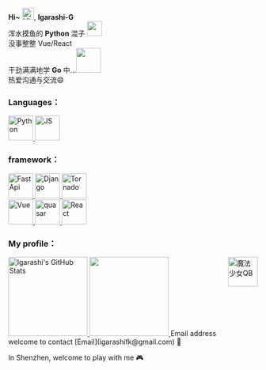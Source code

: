 **Hi~** <img src='https://qpluspicture.oss-cn-beijing.aliyuncs.com/6LjjQA/Hi.gif' alt='Hi' width="24"/>, **Igarashi-G**</br>
浑水摸鱼的 **Python** 混子 <img src="https://media.giphy.com/media/WUlplcMpOCEmTGBtBW/giphy.gif" width="30"><br/>
没事整整 Vue/React <br/>
干劲满满地学 **Go** 中...<img src="https://media.giphy.com/media/mGcNjsfWAjY5AEZNw6/giphy.gif" width="50"><br/>
热爱沟通与交流😄

<!--
- 🔭 I’m currently working on ...
- 🌱 I’m currently learning ...
- 👯 I’m looking to collaborate on ...
- 🤔 I’m looking for help with ...
- 💬 Ask me about ...
- 📫 How to reach me: ...
- 😄 Pronouns: ...
- ⚡ Fun fact: ...
-->
### Languages：

<a href="https://www.python.org/">
  <img src="http://www.igarashi.icu:8999/img/python.png" alt="Python" height="50"/>
</a>
<a href="https://www.javascript.com/">
  <img src="http://www.igarashi.icu:8999/img/js.png" alt="JS" height="50"/>
</a>

### framework：
<a href="https://fastapi.tiangolo.com/">
  <img src="http://www.igarashi.icu:8999/img/fastapi.png" alt="FastApi" height="50"/>
</a>
<a href="https://www.djangoproject.com/">
  <img src="http://www.igarashi.icu:8999/img/Django.png" alt="Django" height="50"/>
</a>
<a href="https://www.tornadoweb.org/">
  <img src="http://www.igarashi.icu:8999/img/tornado.png" alt="Tornado" height="50"/>
</a>

<br/>

<a href="https://v3.cn.vuejs.org/">
  <img src="http://www.igarashi.icu:8999/img/vue.png" alt="Vue" height="50"/>
</a>
<a href="https://quasar.dev/">
  <img src="http://www.igarashi.icu:8999/img/quasar.png" alt="quasar" height="50"/>
</a>
<a href="https://facebook.github.io/react/">
  <img src="http://www.igarashi.icu:8999/img/react.png" alt="React" height="50"/>
</a>

### My profile：

<a href="https://github.com/Igarashi-G">
  <img height="160em" src="https://bad-apple-github-readme.vercel.app/api?show_bg=1&username=Igarashi-G&show_icons=true" alt="Igarashi's GitHub Stats" />
  <img height="160em" src="https://github-readme-stats.vercel.app/api/top-langs/?username=Igarashi-G&hide=html,less&theme=radical&layout=compact" />
</a>

<img src="http://www.igarashi.icu:8999/img/qb.gif" alt="魔法少女QB" height="60" align="right"/>
Email address welcome to contact [Email](igarashifk@gmail.com) 💌

In Shenzhen, welcome to play with me 🎮

